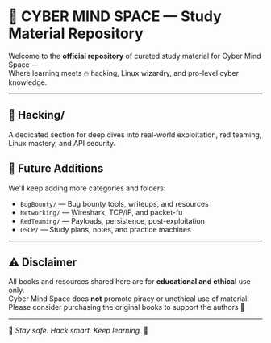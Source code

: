 # 🧠 CYBER MIND SPACE — Study Material Repository

Welcome to the **official repository** of curated study material for Cyber Mind Space —  
Where learning meets 🔥 hacking, Linux wizardry, and pro-level cyber knowledge.

---
## 📂 Hacking/

A dedicated section for deep dives into real-world exploitation, red teaming, Linux mastery, and API security.



## 🧰 Future Additions

We'll keep adding more categories and folders:
- `BugBounty/` — Bug bounty tools, writeups, and resources
- `Networking/` — Wireshark, TCP/IP, and packet-fu
- `RedTeaming/` — Payloads, persistence, post-exploitation
- `OSCP/` — Study plans, notes, and practice machines

---

## ⚠️ Disclaimer

All books and resources shared here are for **educational and ethical** use only.  
Cyber Mind Space does **not** promote piracy or unethical use of material.  
Please consider purchasing the original books to support the authors 🙏

---


👾 *Stay safe. Hack smart. Keep learning.* 🚀
